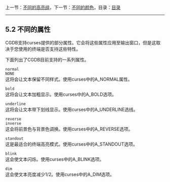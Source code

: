 上一节：[不同的高亮组](<5.1.md>)，下一节：[不同的颜色](<5.3.md>)，目录：[目录](<contents.md>)

----------

5.2 不同的属性
--------------

CGDB支持curses提供的部分属性。它会将这些属性应用至输出窗口，但是这取决于您使用的终端是否支持这些特性。

下面列出了CGDB目前支持的一系列属性。

`normal`  
`NONE`  
这将会让文本保留不同样式。使用curses中的A_NORMAL属性。

`bold`  
这将会让文本加粗显示。使用curses中的A_BOLD选项。

`underline`  
这将会让文本带下划线显示。使用curses中的A_UNDERLINE选线。

`reverse`  
`inverse`  
这会将前景色与背景色调换。使用curses中的A_REVERSE选项。

`standout`  
这是最适合的终端高亮模式。使用curses中的A_STANDOUT选项。

`blink`  
这会使文本闪烁。使用curses中的A_BLINK选项。

`dim`  
这会使文本亮度减少1/2。使用curses中的A_DIM选项。
